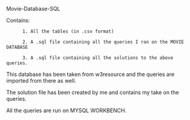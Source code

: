 Movie-Database-SQL

Contains:

          1. All the tables (in .csv format)
          
          2. A .sql file containing all the queries I ran on the MOVIE DATABASE
          
          3. A .sql file containing all the solutions to the above queries.
          
This database has been taken from w3resource and the queries are imported from there as well.

The solution file has been created by me and contains my take on the queries.

All the queries are run on MYSQL WORKBENCH.
